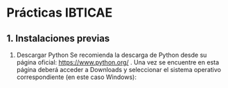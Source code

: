 # Prácticas IBTICAE


## 1. Instalaciones previas
1. Descargar Python
Se recomienda la descarga de Python desde su página oficial: https://www.python.org/ . Una vez se encuentre en esta página deberá acceder a Downloads y seleccionar el sistema operativo correspondiente (en este caso Windows):
